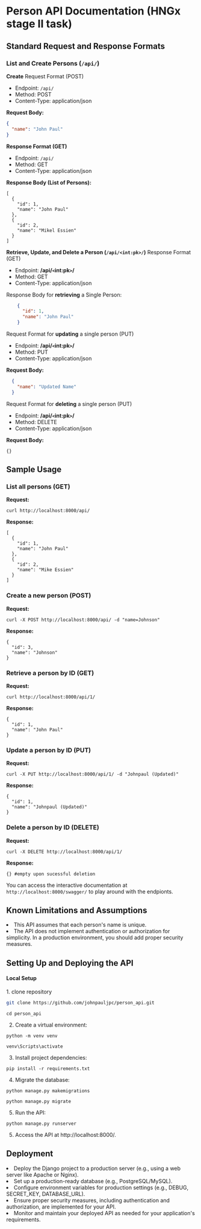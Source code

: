 # Person API Documentation (HNGx stage II task)

## Standard Request and Response Formats

### List and Create Persons (`/api/`)

**Create** Request Format (POST)
- Endpoint: `/api/`
- Method: POST
- Content-Type: application/json

**Request Body:**

```json
{
  "name": "John Paul"
}

```

**Response Format (GET)**
- Endpoint: `/api/`
- Method: GET
- Content-Type: application/json

<b>Response Body (List of Persons):</b>

```
[
  {
    "id": 1,
    "name": "John Paul"
  },
  {
    "id": 2,
    "name": "Mikel Essien"
  }
]

```

**Retrieve, Update, and Delete a Person (`/api/<int:pk>/`)**
Response Format (GET)
- Endpoint: **/api/<code><</code>int:pk<code>></code>/**
- Method: GET
- Content-Type: application/json


Response Body for **retrieving** a Single Person:
```json
    {
      "id": 1,
      "name": "John Paul"
    }
```


Request Format for **updating** a single person (PUT)
- Endpoint: **/api/<code><</code>int:pk<code>></code>/**
- Method: PUT 
- Content-Type: application/json 


<b>Request Body:</b>
```json
  {
    "name": "Updated Name"
  }
```

Request Format for **deleting** a single person (PUT)
- Endpoint: **/api/<code><</code>int:pk<code>></code>/**
- Method: DELETE
- Content-Type: application/json


<b>Request Body:</b>
```
{}
```


<h2>Sample Usage</h2>
<h3>List all persons (GET)</h3>
<b>Request:</b>

```
curl http://localhost:8000/api/
```
<b>Response:</b>
```
[
  {
    "id": 1,
    "name": "John Paul"
  },
  {
    "id": 2,
    "name": "Mike Essien"
  }
]
```

<h3>Create a new person (POST)</h3>
<b>Request:</b>

```
curl -X POST http://localhost:8000/api/ -d "name=Johnson"
```
<b>Response:</b>

```
{
  "id": 3,
  "name": "Johnson"
}
```

<h3>Retrieve a person by ID (GET)</h3>
<b>Request:</b>

```
curl http://localhost:8000/api/1/
```

<b>Response:</b>

```
{
  "id": 1,
  "name": "John Paul"
}
```

<h3>Update a person by ID (PUT)</h3>
<b>Request:</b>

```
curl -X PUT http://localhost:8000/api/1/ -d "Johnpaul (Updated)"
```

<b>Response:</b>

```
{
  "id": 1,
  "name": "Johnpaul (Updated)"
}
```

<h3>Delete a person by ID (DELETE)</h3>
<b>Request:</b>

```
curl -X DELETE http://localhost:8000/api/1/
```

<b>Response:</b>

```
{} #empty upon sucessful deletion
```

You can access the interactive documentation at `http://localhost:8000/swagger/` to play around with the endpionts.<br>

<h2> Known Limitations and Assumptions </h2>
<li> This API assumes that each person's name is unique.</li>
<li> The API does not implement authentication or authorization for simplicity. In a production environment, you should add proper security measures.</li>

<h2> Setting Up and Deploying the API </h2>

<h4> Local Setup </h4>
1. clone repository

```bash
git clone https://github.com/johnpauljpc/person_api.git
```

```
cd person_api
```

2. Create a virtual environment:
```
python -m venv venv 
```
```
venv\Scripts\activate
```

3. Install project dependencies:
```
pip install -r requirements.txt
```
4. Migrate the database:
```
python manage.py makemigrations
```
```
python manage.py migrate
```
5. Run the API:
```
python manage.py runserver
```
5. Access the API at http://localhost:8000/.

## Deployment
<li>Deploy the Django project to a production server (e.g., using a web server like Apache or Nginx).</li>
<li>Set up a production-ready database (e.g., PostgreSQL/MySQL).</li>
<li>Configure environment variables for production settings (e.g., DEBUG, SECRET_KEY, DATABASE_URL).</li>
<li>Ensure proper security measures, including authentication and authorization, are implemented for your API.</li>
<li>Monitor and maintain your deployed API as needed for your application's requirements.</li>
